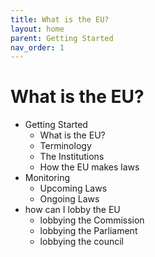 ```yaml
---
title: What is the EU?
layout: home
parent: Getting Started
nav_order: 1
---
```


# What is the EU?

- Getting Started
	- What is the EU?
	- Terminology
	- The Institutions
	- How the EU makes laws
- Monitoring
	- Upcoming Laws
	- Ongoing Laws
- how can I lobby the EU
	- lobbying the Commission
	- lobbying the Parliament
	- lobbying the council
